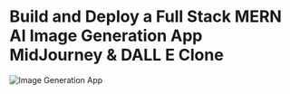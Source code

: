 # Build and Deploy a Full Stack MERN AI Image Generation App  MidJourney & DALL E Clone
![Image Generation App](https://i.ibb.co/WzQZ9Xf/Image-Generatio.png)
